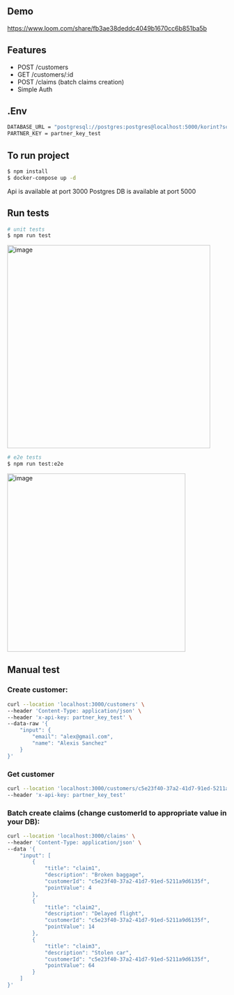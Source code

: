 ## Demo
https://www.loom.com/share/fb3ae38deddc4049b1670cc6b851ba5b

## Features
- POST /customers
- GET /customers/:id
- POST /claims (batch claims creation)
- Simple Auth

## .Env
```bash
DATABASE_URL = "postgresql://postgres:postgres@localhost:5000/korint?schema=public"
PARTNER_KEY = partner_key_test
```

## To run project

```bash
$ npm install
$ docker-compose up -d
```

Api is available at port 3000
Postgres DB is available at port 5000

## Run tests

```bash
# unit tests
$ npm run test
```
<img width="466" alt="image" src="https://github.com/user-attachments/assets/0a76ca73-944e-47a5-b2c7-f4a48ab8c15f">

```bash
# e2e tests
$ npm run test:e2e
```
<img width="409" alt="image" src="https://github.com/user-attachments/assets/323cdc4b-2a41-4e01-8e89-d2cd99873054">


## Manual test

### Create customer:
```bash
curl --location 'localhost:3000/customers' \
--header 'Content-Type: application/json' \
--header 'x-api-key: partner_key_test' \
--data-raw '{
    "input": {
        "email": "alex@gmail.com",
        "name": "Alexis Sanchez"
    }
}'
```

### Get customer
```bash
curl --location 'localhost:3000/customers/c5e23f40-37a2-41d7-91ed-5211a9d6135f' \
--header 'x-api-key: partner_key_test'
```

### Batch create claims (change customerId to appropriate value in your DB):
```bash
curl --location 'localhost:3000/claims' \
--header 'Content-Type: application/json' \
--data '{
    "input": [
        {
            "title": "claim1",
            "description": "Broken baggage",
            "customerId": "c5e23f40-37a2-41d7-91ed-5211a9d6135f",
            "pointValue": 4
        },
        {
            "title": "claim2",
            "description": "Delayed flight",
            "customerId": "c5e23f40-37a2-41d7-91ed-5211a9d6135f",
            "pointValue": 14
        },
        {
            "title": "claim3",
            "description": "Stolen car",
            "customerId": "c5e23f40-37a2-41d7-91ed-5211a9d6135f",
            "pointValue": 64
        }
    ]
}'
```
